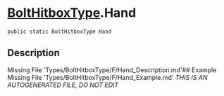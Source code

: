# [BoltHitboxType](Types/BoltHitboxType.md).Hand
`public static BoltHitboxType Hand`
## Description
Missing File 'Types/BoltHitboxType/F/Hand_Description.md'## Example
Missing File 'Types/BoltHitboxType/F/Hand_Example.md'
*THIS IS AN AUTOGENERATED FILE, DO NOT EDIT*
